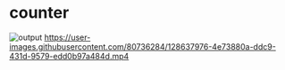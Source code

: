 # counter
![output](https://user-images.githubusercontent.com/80736284/128637971-2376241a-1f0e-4bb0-a20f-388255a357f1.JPG)
https://user-images.githubusercontent.com/80736284/128637976-4e73880a-ddc9-431d-9579-edd0b97a484d.mp4

